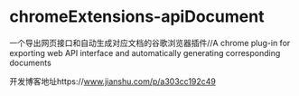# chromeExtensions-apiDocument
一个导出网页接口和自动生成对应文档的谷歌浏览器插件//A chrome plug-in for exporting web API interface and automatically generating corresponding documents


开发博客地址https://www.jianshu.com/p/a303cc192c49